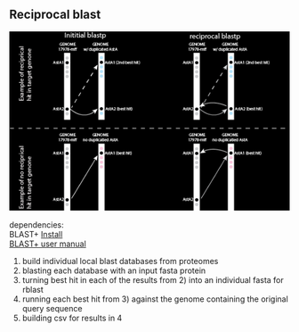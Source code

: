 ## Reciprocal blast

<img src="images/reciprocal_blast.png" alt="reciprocal blast">

dependencies:<br>
BLAST+  <a href="https://www.ncbi.nlm.nih.gov/books/NBK569861/#intro_Installation.MacOSX">Install</a>
<br>
<a href="https://www.ncbi.nlm.nih.gov/books/NBK279691/">BLAST+ user manual</a>
<br>
1) build individual local blast databases from proteomes<br>  
2) blasting each database with an input fasta protein<br>   
3) turning best hit in each of the results from 2) into an individual fasta for rblast<br>  
4) running each best hit from 3) against the genome containing the original query sequence<br>  
5) building csv for results in 4<br> 
<br>
